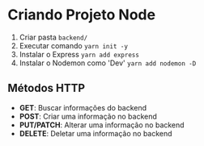 # Criando Projeto Node

1. Criar pasta `backend/`
2. Executar comando `yarn init -y`
3. Instalar o Express `yarn add express`
4. Instalar o Nodemon como 'Dev' `yarn add nodemon -D`

## Métodos HTTP

- **GET**: Buscar informações do backend
- **POST**: Criar uma informação no backend
- **PUT/PATCH**: Alterar uma informação no backend
- **DELETE**: Deletar uma informação no backend

